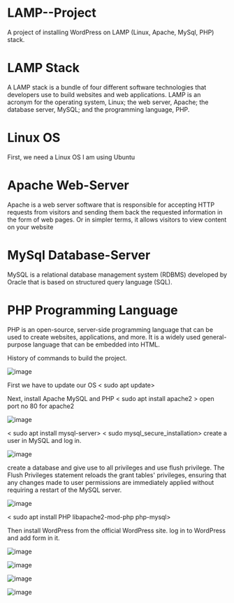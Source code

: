 # LAMP--Project
A project of installing WordPress on LAMP (Linux, Apache, MySql, PHP) stack.

# LAMP Stack
A LAMP stack is a bundle of four different software technologies that developers use to build websites and web applications. 
LAMP is an acronym for the operating system, Linux; 
the web server, Apache; 
the database server, MySQL; 
and the programming language, PHP.

# Linux OS
First, we need a Linux OS I am using Ubuntu

# Apache Web-Server
Apache is a web server software that is responsible for accepting HTTP requests from visitors and sending them back the requested information in the form of web pages. Or in simpler terms, it allows visitors to view content on your website

# MySql Database-Server
MySQL is a relational database management system (RDBMS) developed by Oracle that is based on structured query language (SQL).

# PHP Programming Language
PHP is an open-source, server-side programming language that can be used to create websites, applications, and more. It is a widely used general-purpose language that can be embedded into HTML.

History of commands to build the project.

![image](https://github.com/Tripti-TD/LAMP--Project/assets/128075759/6e5ee702-daec-4687-9014-f42d0f6fc8b1)

First we have to update our OS
< sudo apt update>

Next, install Apache MySQL and PHP
< sudo apt install apache2 >
open port no 80 for apache2

![image](https://github.com/Tripti-TD/LAMP--Project/assets/128075759/182e60cd-4bc0-4c8f-8ce8-902e6c9dc58d)

< sudo apt install mysql-server>
< sudo mysql_secure_installation>
create a user in MySQL and log in.

![image](https://github.com/Tripti-TD/LAMP--Project/assets/128075759/44697392-3ae8-4049-8f79-e1662f7b54ce)

create a database and give use to all privileges and use flush privilege.
The Flush Privileges statement reloads the grant tables' privileges, ensuring that any changes made to user permissions are immediately applied without requiring a restart of the MySQL server.

![image](https://github.com/Tripti-TD/LAMP--Project/assets/128075759/06cc91bb-9025-4e5f-8126-4694f54f7611)


< sudo apt install PHP libapache2-mod-php php-mysql>

Then install WordPress from the official WordPress site.
log in to WordPress and add form in it.

![image](https://github.com/Tripti-TD/LAMP--Project/assets/128075759/74132ed3-4070-42bf-bb48-aeb16243360a)

![image](https://github.com/Tripti-TD/LAMP--Project/assets/128075759/d48e8b35-e071-44a6-af23-ee9128095e90)

![image](https://github.com/Tripti-TD/LAMP--Project/assets/128075759/e24b0691-cea3-46e5-b349-72ec81122d6b)

![image](https://github.com/Tripti-TD/LAMP--Project/assets/128075759/32ffb45f-29e8-4ad8-8af3-9251b77e356f)




